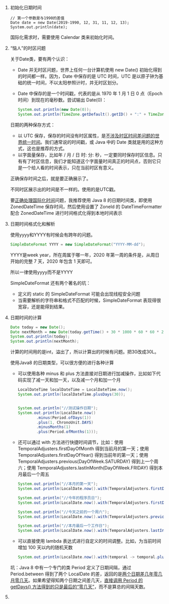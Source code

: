 

1. 初始化日期时间

   ```
   // 第一个参数是与1990的差值
   Date date = new Date(2019-1990, 12, 31, 11, 12, 13);
   System.out.println(date);
   ```

   国际化需求时，需要使用 Calendar 类来初始化时间。

   

2. “恼人”的时区问题

   关于Date类，要有两个认识：

   - Date 并无时区问题，世界上任何一台计算机使用 new Date() 初始化得到的时间都一样。因为，Date 中保存的是 UTC 时间，UTC 是以原子钟为基础的统一时间，不以太阳参照计时，并无时区划分。

   - Date 中保存的是一个时间戳，代表的是从 1970 年 1 月 1 日 0 点（Epoch 时间）到现在的毫秒数。尝试输出 Date(0)：

     ```java
     System.out.println(new Date(0));
     System.out.println(TimeZone.getDefault().getID() + ":" + TimeZone.getDefault().getRawOffset()/3600);
     ```

   日期的两种保存方式：

   - 以 UTC 保存，保存的时间没有时区属性，是<u>不涉及时区时间差问题的世界统一时间</u>。我们通常说的时间戳，或 Java 中的 Date 类就是用的这种方式，这也是推荐的方式。
   - 以字面量保存，比如年 / 月 / 日 时: 分: 秒，一定要同时保存时区信息。只有有了时区信息，我们才能知道这个字面量时间真正的时间点，否则它只是一个给人看的时间表示，只在当前时区有意义。

   

   正确保存时间之后，就是要正确展示了。

   不同时区展示出的时间是不一样的。使用的是UTC戳。

   要<u>正确处理国际化时间</u>问题，我推荐使用 Java 8 的日期时间类，即使用 ZonedDateTime 保存时间，然后使用设置了 ZoneId 的 DateTimeFormatter 配合 ZonedDateTime 进行时间格式化得到本地时间表示

   

3. 日期时间格式化和解析

   使用yyyy和YYYY有时候会有跨年的问题。

   ```java
   SimpleDateFormat YYYY = new SimpleDateFormat("YYYY-MM-dd");
   ```

   YYYY是week year，所在周属于哪一年，2020 年第一周的条件是，从周日开始的完整 7 天，2020 年包含 1 天即可。

   所以一律使用yyyy而不是YYYY

   

   SimpleDateFormat 还有两个著名的坑：

   - 定义的 static 的 SimpleDateFormat 可能会出现线程安全问题
   - 当需要解析的字符串和格式不匹配的时候，SimpleDateFormat 表现得很宽容，还是能得到结果。

4. 日期时间的计算

   ```java
   Date today = new Date();
   Date nextMonth = new Date(today.getTime() + 30 * 1000 * 60 * 60 * 24);
   System.out.println(today);
   System.out.println(nextMonth);
   ```

   计算的时间用的是int，溢出了，所以计算出的时候有问题。把30改成30L。

   使用Java8 的日期类型，可以很方便的进行各种计算

   - 可以使用各种 minus 和 plus 方法直接对日期进行加减操作，比如如下代码实现了减一天和加一天，以及减一个月和加一个月

     ```java
     LocalDateTime localDateTime = LocalDateTime.now();
     System.out.println(localDateTime.plusDays(30));
     
     
     System.out.println("//测试操作日期");
     System.out.println(LocalDate.now()
             .minus(Period.ofDays(1))
             .plus(1, ChronoUnit.DAYS)
             .minusMonths(1)
             .plus(Period.ofMonths(1)));
     ```

     

   - 还可以通过 with 方法进行快捷时间调节，比如：使用 TemporalAdjusters.firstDayOfMonth 得到当前月的第一天；使用 TemporalAdjusters.firstDayOfYear() 得到当前年的第一天；使用 TemporalAdjusters.previous(DayOfWeek.SATURDAY) 得到上一个周六；使用 TemporalAdjusters.lastInMonth(DayOfWeek.FRIDAY) 得到本月最后一个周五

     ```java
     System.out.println("//本月的第一天");
     System.out.println(LocalDate.now().with(TemporalAdjusters.firstDayOfMonth()));
     
     System.out.println("//今年的程序员日");
     System.out.println(LocalDate.now().with(TemporalAdjusters.firstDayOfYear()).plusDays(255));
     
     System.out.println("//今天之前的一个周六");
     System.out.println(LocalDate.now().with(TemporalAdjusters.previous(DayOfWeek.SATURDAY)));
     
     System.out.println("//本月最后一个工作日");
     System.out.println(LocalDate.now().with(TemporalAdjusters.lastInMonth(DayOfWeek.FRIDAY)));
     ```

     

   - 可以直接使用 lambda 表达式进行自定义的时间调整。比如，为当前时间增加 100 天以内的随机天数

     ```java
     System.out.println(LocalDate.now().with(temporal -> temporal.plus(ThreadLocalRandom.current().nextInt(100), ChronoUnit.DAYS)));
     ```

   坑：Java 8 中有一个专门的类 Period 定义了日期间隔，通过 Period.between 得到了两个 LocalDate 的差，返回的是<u>两个日期差几年零几月零几天</u>。如果希望得知两个日期之间差几天，<u>直接调用 Period 的 getDays() 方法得到的只是最后的“零几天”</u>，而不是算总的间隔天数。

5. 
